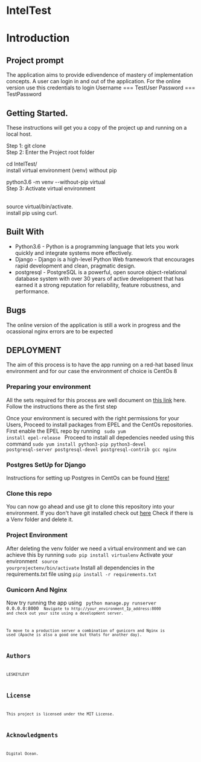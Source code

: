 # IntelTest
#  Introduction
## Project prompt
The application aims to provide edivendence of mastery of implementation concepts. A user can login in and out of the application.
For the online version use this credentials to login 
Username === TestUser
Password === TestPassword

## Getting Started.
These instructions will get you a copy of the project up and running on a local host.

Step 1: git clone
<br />Step 2: Enter the Project root folder

cd IntelTest/
<br />install virtual environment (venv) without pip

python3.6 -m venv --without-pip virtual
<br />Step 3: Activate virtual environment

<br />source virtual/bin/activate.
<br />install pip using curl.
## Built With
* Python3.6 - Python is a programming language that lets you work quickly and integrate systems more effectively.
* Django - Django is a high-level Python Web framework that encourages rapid development and clean, pragmatic design.
* postgresql - PostgreSQL is a powerful, open source object-relational database system with over 30 years of active development that has earned it a strong reputation for reliability, feature robustness, and performance.
## Bugs
The online version of the application is still a work in progress and the ocassional nginx errors are to be expected

## DEPLOYMENT
The aim of this process is to have the app running on a red-hat based linux environment and for our case the environment of choice is CentOs 8

### Preparing your environment
All the sets required for this process are well document on  <a href="https://www.digitalocean.com/community/tutorials/initial-server-setup-with-centos-8">this link</a> here.
Follow the instructions there as the first step

Once your environment is secured with the right permissions for your Users,
Proceed to install packages from EPEL and the CentOs repositories.
First enable the EPEL repo by running <code> sudo yum install epel-release </code>
Proceed to install all depedencies needed using this command
<code>sudo yum install python3-pip python3-devel postgresql-server postgresql-devel postgresql-contrib gcc nginx </code>

### Postgres SetUp for Django
Instructions for setting up Postgres in CentOs can be found <a href="https://www.digitalocean.com/community/tutorials/how-to-set-up-django-with-postgres-nginx-and-gunicorn-on-centos-7">Here!</a>

### Clone this repo 
You can now go ahead and use git to clone this repository  into your environment.
If you don't have git installed check out <a href="https://www.digitalocean.com/community/tutorials/how-to-install-git-on-centos-8">here</a>
Check if there is a Venv folder and delete it.

### Project Environment
After deleting the venv folder we need a virtual environment and we  can achieve this by running <code>sudo pip install virtualenv</code>
Activate your environment <code> source yourprojectenv/bin/activate</code>
Install all dependencies in the requirements.txt file using <code>pip install -r requirements.txt </code>


### Gunicorn And Nginx
Now try running the app using <code> python manage.py runserver 0.0.0.0:8000 <code/> 
Navigate to http://your_environment_Ip_address:8000 and check out your site using a development server.

To move to a production server a combination of gunicorn and Nginx is used (Apache is also a good one but thats for another day).




## Authors
LESKEYLEVY

## License
This project is licensed under the MIT License.

## Acknowledgments
Digital Ocean.

